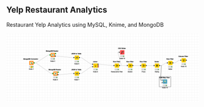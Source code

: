 ## Yelp Restaurant Analytics
Restaurant Yelp Analytics using MySQL, Knime, and MongoDB


![alt text](https://github.com/mkimball14/yelp_analytics/blob/main/images/Knime%20Workflow.png "Knime Workflow")
